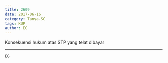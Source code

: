 ```yaml
---
title: 2609
date: 2017-06-16
category: Tanya-SC
tags: KUP
author: EG
---
```


Konsekuensi hukum atas STP yang telat dibayar

---



`EG`
